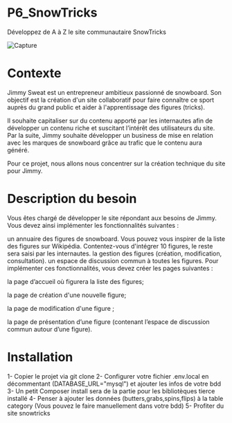 # P6_SnowTricks

Développez de A à Z le site communautaire SnowTricks

![Capture](https://user-images.githubusercontent.com/82519929/231784652-a02d0840-8fba-4341-be8f-84dc1379b650.PNG)

# Contexte
Jimmy Sweat est un entrepreneur ambitieux passionné de snowboard. Son objectif est la création d'un site collaboratif pour faire connaître ce sport auprès du grand public et aider à l'apprentissage des figures (tricks).

Il souhaite capitaliser sur du contenu apporté par les internautes afin de développer un contenu riche et suscitant l’intérêt des utilisateurs du site. Par la suite, Jimmy souhaite développer un business de mise en relation avec les marques de snowboard grâce au trafic que le contenu aura généré.

Pour ce projet, nous allons nous concentrer sur la création technique du site pour Jimmy.

# Description du besoin
Vous êtes chargé de développer le site répondant aux besoins de Jimmy. Vous devez ainsi implémenter les fonctionnalités suivantes : 

un annuaire des figures de snowboard. Vous pouvez vous inspirer de la liste des figures sur Wikipédia. 
Contentez-vous d'intégrer 10 figures, le reste sera saisi par les internautes.
la gestion des figures (création, modification, consultation).
un espace de discussion commun à toutes les figures.
Pour implémenter ces fonctionnalités, vous devez créer les pages suivantes :

la page d’accueil où figurera la liste des figures;

la page de création d'une nouvelle figure;

la page de modification d'une figure ;

la page de présentation d’une figure (contenant l’espace de discussion commun autour d’une figure).

# Installation
1- Copier le projet via git clone
2- Configurer votre fichier .env.local en décommentant (DATABASE_URL="mysql") et ajouter les infos de votre bdd 
3- Un petit Composer install sera de la partie pour les bibliotèques tierce installé 
4- Penser à ajouter les données (butters,grabs,spins,flips) à la table category (Vous pouvez le faire manuellement dans votre bdd)
5- Profiter du site snowtricks
